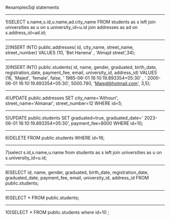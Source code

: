 #examplesSql statements
__________________________
1)SELECT s.name,s.id,u.name,ad.city_name
FROM students as s
left join universities as u on  s.university_id=u.id
join addresses as ad on s.address_id=ad.id;
_____________________________
2)INSERT INTO public.addresses(
id, city_name, street_name, street_number)
VALUES (10, 'Bet Hanena' , 'Almajd street',34);
________________________________
3)INSERT INTO public.students(
id, name, gender, graduated, birth_date, registration_date, payment_fee, email,
university_id, address_id)
VALUES (16, 'Majed', 'female', false, ' 1985-06-01 16:10:19.893354+05:30'
, ' 2000-06-01 16:10:19.893354+05:30', 5000.780, 'Majed@hotmail.com', 3,5);
_______________________________
4)UPDATE public.addresses
SET  city_name='Althouri', street_name='Almanar', street_number=12
WHERE id=5;
___________________________________
5)UPDATE public.students
SET  graduated=true, graduated_date=' 2023-06-01 16:10:19.893354+05:30',
payment_fee=8000
WHERE id=10;
______________________________________
6)DELETE FROM public.students
WHERE id=16;
_________________________________
7)select s.id,s.name,u.name from students as s
left join universities as u on  s.university_id=u.id;
_________________________________
8)SELECT id, name, gender, graduated, birth_date,
registration_date, graduated_date, payment_fee, email, university_id, address_id
FROM public.students;
___________________________________
9)SELECT *
FROM public.students;
__________________________________
10)SELECT *
FROM public.students where id=10
;
